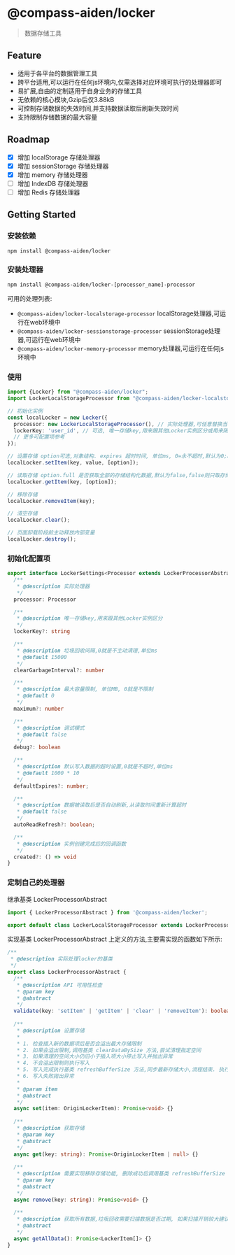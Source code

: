 # @compass-aiden/locker
> 数据存储工具

## Feature

* 适用于各平台的数据管理工具
* 跨平台适用,可以运行在任何js环境内,仅需选择对应环境可执行的处理器即可
* 易扩展,自由的定制适用于自身业务的存储工具
* 无依赖的核心模块,Gzip后仅3.88kB
* 可控制存储数据的失效时间,并支持数据读取后刷新失效时间
* 支持限制存储数据的最大容量

## Roadmap

- [x] 增加 localStorage 存储处理器
- [x] 增加 sessionStorage 存储处理器
- [x] 增加 memory 存储处理器
- [ ] 增加 IndexDB 存储处理器
- [ ] 增加 Redis 存储处理器

## Getting Started

### 安装依赖

`npm install @compass-aiden/locker`

### 安装处理器

`npm install @compass-aiden/locker-[processor_name]-processor`

可用的处理列表:

* `@compass-aiden/locker-localstorage-processor` localStorage处理器,可运行在web环境中
* `@compass-aiden/locker-sessionstorage-processor` sessionStorage处理器,可运行在web环境中
* `@compass-aiden/locker-memory-processor` memory处理器,可运行在任何js环境中

### 使用

```typescript
import {Locker} from "@compass-aiden/locker";
import LockerLocalStorageProcessor from "@compass-aiden/locker-localstorage-processor";

// 初始化实例
const localLocker = new Locker({
  processor: new LockerLocalStorageProcessor(), // 实际处理器,可任意替换当前环境可用的处理器
  lockerKey: 'user_id', // 可选, 唯一存储key,用来跟其他Locker实例区分或用来隔离用户数据
  // 更多可配置项参考
});

// 设置存储 option可选,对象结构. expires 超时时间, 单位ms, 0=永不超时,默认为0;autoReadRefresh 数据被读取后自动刷新超时时间,默认为false
localLocker.setItem(key, value, [option]);

// 读取存储 option.full 是否获取全部的存储结构化数据,默认为false,false则只取存储的value数据
localLocker.getItem(key, [option]);

// 移除存储
localLocker.removeItem(key);

// 清空存储
localLocker.clear();

// 页面卸载阶段前主动释放内部变量
localLocker.destroy();
```

### 初始化配置项

```typescript
export interface LockerSettings<Processor extends LockerProcessorAbstract> {
  /**
   * @description 实际处理器
   */
  processor: Processor

  /**
   * @description 唯一存储key,用来跟其他Locker实例区分
   */
  lockerKey?: string

  /**
   * @description 垃圾回收间隔,0就是不主动清理,单位ms
   * @default 15000
   */
  clearGarbageInterval?: number

  /**
   * @description 最大容量限制, 单位MB, 0就是不限制
   * @default 0
   */
  maximum?: number

  /**
   * @description 调试模式
   * @default false
   */
  debug?: boolean

  /**
   * @description 默认写入数据的超时设置,0就是不超时,单位ms
   * @default 1000 * 10
   */
  defaultExpires?: number;

  /**
   * @description 数据被读取后是否自动刷新,从读取时间重新计算超时
   * @default false
   */
  autoReadRefresh?: boolean;

  /**
   * @description 实例创建完成后的回调函数
   */
  created?: () => void
}
```

### 定制自己的处理器

继承基类 LockerProcessorAbstract

```typescript
import { LockerProcessorAbstract } from '@compass-aiden/locker';

export default class LockerLocalStorageProcessor extends LockerProcessorAbstract {}
```

实现基类 LockerProcessorAbstract 上定义的方法,主要需实现的函数如下所示:

```typescript
/**
 * @description 实际处理locker的基类
 */
export class LockerProcessorAbstract {
  /**
   * @description API 可用性检查
   * @param key
   * @abstract
   */
  validate(key: 'setItem' | 'getItem' | 'clear' | 'removeItem'): boolean {}
  
  /**
   * @description 设置存储
   *
   * 1. 检查插入新的数据项后是否会溢出最大存储限制
   * 2. 如果会溢出限制,调用基类 clearDataBySize 方法,尝试清理指定空间
   * 3. 如果清理的空间大小仍旧小于插入项大小停止写入并抛出异常
   * 4. 不会溢出限制则执行写入
   * 5. 写入完成执行基类 refreshBufferSize 方法,同步最新存储大小,流程结束. 执行refreshBufferSize方法无需await
   * 6. 写入失败抛出异常
   *
   * @param item
   * @abstract
   */
  async set(item: OriginLockerItem): Promise<void> {}
  
  /**
   * @description 获取存储
   * @param key
   * @abstract
   */
  async get(key: string): Promise<OriginLockerItem | null> {}
  
  /**
   * @description 需要实现移除存储功能, 删除成功后调用基类 refreshBufferSize 方法,无需await
   * @param key
   * @abstract
   */
  async remove(key: string): Promise<void> {}
  
  /**
   * @description 获取所有数据,垃圾回收需要扫描数据是否过期, 如果扫描开销较大建议根据实际情况返回计算属性或缓存结果集
   * @abstract
   */
  async getAllData(): Promise<LockerItem[]> {}
}

```
